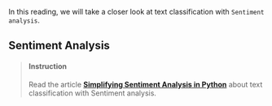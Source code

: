 

In this reading, we will take a closer look at text classification with `Sentiment analysis`.


## Sentiment Analysis

> #### Instruction
> Read the article [**Simplifying Sentiment Analysis in Python**](https://www.datacamp.com/community/tutorials/simplifying-sentiment-analysis-python) about text classification with Sentiment analysis.
